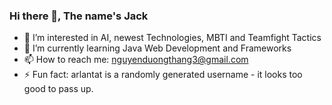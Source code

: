 ### Hi there 👋, The name's Jack

<!--
**arlantat/arlantat** is a ✨ _special_ ✨ repository because its `README.md` (this file) appears on your GitHub profile.

Here are some ideas to get you started:

- 🔭 I’m currently working on ...
- 🌱 I’m currently learning ...
- 👯 I’m looking to collaborate on ...
- 🤔 I’m looking for help with ...
- 💬 Ask me about ...
- 📫 How to reach me: ...
- 😄 Pronouns: ...
- ⚡ Fun fact: ...
-->
- 👀 I’m interested in AI, newest Technologies, MBTI and Teamfight Tactics
- 🌱 I’m currently learning Java Web Development and Frameworks
- 📫 How to reach me: nguyenduongthang3@gmail.com
- ⚡ Fun fact: arlantat is a randomly generated username - it looks too good to pass up.
